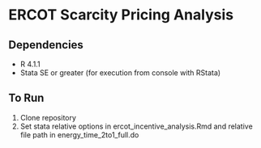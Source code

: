 # ERCOT Scarcity Pricing Analysis

## Dependencies
* R 4.1.1
* Stata SE or greater (for execution from console with RStata)

## To Run
1. Clone repository
2. Set stata relative options in ercot_incentive_analysis.Rmd and relative file path in energy_time_2to1_full.do